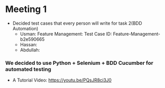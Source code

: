 # Meeting 1

- Decided test cases that every person will write for task 2(BDD Automation)
  - Usman: Feature Management: Test Case ID: Feature-Management-b2e590665
  - Hassan:
  - Abdullah: 
 
### We decided to use Python + Selenium + BDD Cucumber for automated testing
- A Tutorial Video: https://youtu.be/PQsJR8ci3J0
